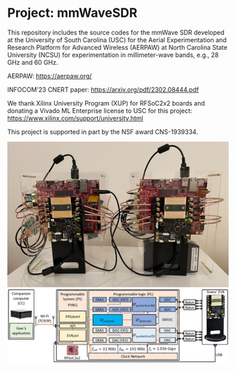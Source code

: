 # Project: mmWaveSDR

This repository includes the source codes for the mmWave SDR developed at the University of South Carolina (USC) for the Aerial Experimentation and Research Platform for Advanced Wireless (AERPAW) at North Carolina State University (NCSU) for experimentation in millimeter-wave bands, e.g., 28 GHz and 60 GHz.

AERPAW: https://aerpaw.org/

INFOCOM'23 CNERT paper: https://arxiv.org/pdf/2302.08444.pdf

We thank Xilinx University Program (XUP) for RFSoC2x2 boards and donating a Vivado ML Enterprise license to USC for this project: https://www.xilinx.com/support/university.html

This project is supported in part by the NSF award CNS-1939334.

![mmWave SDR](https://github.com/alphansahin/mmWaveSDR/blob/main/sdr1.jpg?raw=true)
![Block diagram](https://github.com/alphansahin/mmWaveSDR/blob/main/blockDiagram.jpg?raw=true)
